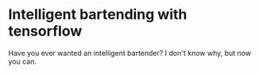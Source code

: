 # Intelligent bartending with tensorflow

Have you ever wanted an intelligent bartender? I don't know why, but now you can.
